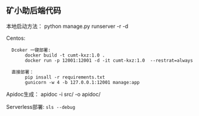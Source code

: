 <h2> 矿小助后端代码</h2>



本地启动方法：
      python manage.py runserver -r -d
      
      
Centos:

      Dcoker 一键部署:
           docker build -t cumt-kxz:1.0 .
           docker run -p 12001:12001 -d -it cumt-kxz:1.0  --restrat=always
      
      直接部署：
           pip insall -r requirements.txt
           gunicorn -w 4 -b 127.0.0.1:12001 manage:app
           
           
           
Apidoc生成：
       apidoc -i src/ -o apidoc/


Serverless部署: 
`sls --debug`